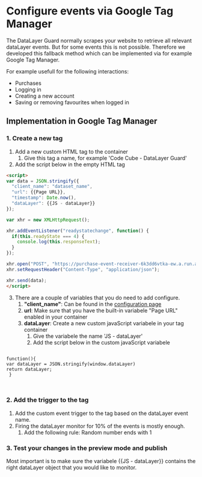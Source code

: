 # Configure events via Google Tag Manager

The DataLayer Guard normally scrapes your website to retrieve all relevant dataLayer events. But for some events this is not possible. Therefore we developed this fallback method which can be implemented via for example Google Tag Manager.

For example usefull for the following interactions:
- Purchases
- Logging in
- Creating a new account
- Saving or removing favourites when logged in

## Implementation in Google Tag Manager

### 1. Create a new tag 

1. Add a new custom HTML tag to the container
    1. Give this tag a name, for example 'Code Cube - DataLayer Guard'
2. Add the script below in the empty HTML tag

```html
<script>
var data = JSON.stringify({
  "client_name": "dataset_name",
  "url": {{Page URL}},
  "timestamp": Date.now(),
  "dataLayer": {{JS - dataLayer}}
});

var xhr = new XMLHttpRequest();

xhr.addEventListener("readystatechange", function() {
  if(this.readyState === 4) {
    console.log(this.responseText);
  }
});

xhr.open("POST", "https://purchase-event-receiver-6k3dd6vtka-ew.a.run.app/");
xhr.setRequestHeader("Content-Type", "application/json");

xhr.send(data);
</script> 

```
3. There are a couple of variables that you do need to add configure.
    1. **"client_name"**: Can be found in the [configuration page](https://portal.code-cube.io/datalayer_guard_config)
    2. **url**: Make sure that you have the built-in variabele "Page URL" enabled in your container
    3. **dataLayer**: Create a new custom javaScript variabele in your tag container
        1. Give the variabele the name 'JS - dataLayer'
        2. Add the script below in the custom javaScript variabele

<pre><code class="language-javascript">
function(){
var dataLayer = JSON.stringify(window.dataLayer)
return dataLayer;
 }

 </code></pre>

### 2. Add the trigger to the tag
1. Add the custom event trigger to the tag based on the dataLayer event name.
2. Firing the dataLayer monitor for 10% of the events is mostly enough.
    1. Add the following rule: Random number ends with 1

### 3. Test your changes in the preview mode and publish
Most important is to make sure the variabele {{JS - dataLayer}} contains the right dataLayer object that you would like to monitor.
